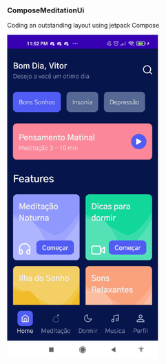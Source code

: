 ### ComposeMeditationUi
Coding an outstanding layout using jetpack Compose

<img src = "medui.jpg" width = 350 height = 750 />

